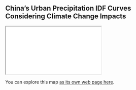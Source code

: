 ## China’s Urban Precipitation IDF Curves Considering Climate Change Impacts

<iframe src="index.html"></iframe>

You can explore this map [as its own web page here](index.html).

